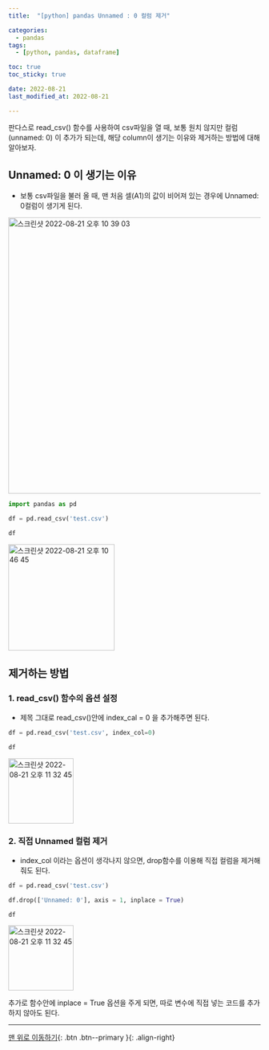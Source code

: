```yaml
---
title:  "[python] pandas Unnamed : 0 컬럼 제거" 

categories: 
  - pandas
tags:
  - [python, pandas, dataframe]

toc: true
toc_sticky: true

date: 2022-08-21
last_modified_at: 2022-08-21

---
```




판다스로 read_csv() 함수를 사용하여 csv파일을 열 때, 보통 원치 않지만 컬럼(unnamed: 0) 이 추가가 되는데, 해당 column이 생기는 이유와 제거하는 방법에 대해 알아보자.

## Unnamed: 0 이 생기는 이유

- 보통 csv파일을 불러 올 때, 맨 처음 셀(A1)의 값이 비어져 있는 경우에 Unnamed: 0컬럼이 생기게 된다.

<img width="551" alt="스크린샷 2022-08-21 오후 10 39 03" src="https://user-images.githubusercontent.com/26536985/185797866-f3557663-1d29-4e7c-a1f2-16da96becfbf.png">

```python
import pandas as pd

df = pd.read_csv('test.csv')

df
```

<img width="212" alt="스크린샷 2022-08-21 오후 10 46 45" src="https://user-images.githubusercontent.com/26536985/185797834-d9c62aae-8b2c-4fe5-ad8f-65d21425ab29.png">

## 제거하는 방법

### 1.  read_csv() 함수의 옵션 설정

- 제목 그대로 read_csv()안에 index_cal = 0 을 추가해주면 된다.

~~~python
df = pd.read_csv('test.csv', index_col=0)

df
~~~

<img width="130" alt="스크린샷 2022-08-21 오후 11 32 45" src="https://user-images.githubusercontent.com/26536985/185797777-61d74bbb-1010-48d5-a41e-dcbfa5cd30ad.png">

### 2. 직접 Unnamed 컬럼 제거

- index_col 이라는 옵션이 생각나지 않으면, drop함수를 이용해 직접 컬럼을 제거해줘도 된다.

~~~python
df = pd.read_csv('test.csv')

df.drop(['Unnamed: 0'], axis = 1, inplace = True)

df
~~~

<img width="130" alt="스크린샷 2022-08-21 오후 11 32 45" src="https://user-images.githubusercontent.com/26536985/185797777-61d74bbb-1010-48d5-a41e-dcbfa5cd30ad.png">

추가로 함수안에 inplace = True 옵션을 주게 되면, 따로 변수에 직접 넣는 코드를 추가하지 않아도 된다.



---



[맨 위로 이동하기](#){: .btn .btn--primary }{: .align-right}